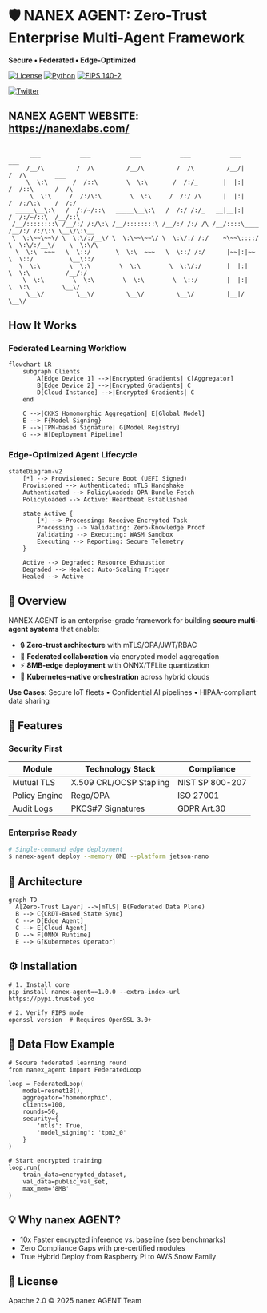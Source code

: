 # 🛡️ NANEX AGENT: Zero-Trust Enterprise Multi-Agent Framework

**Secure • Federated • Edge-Optimized**

[![License](https://img.shields.io/badge/License-Apache_2.0-blue.svg)](https://opensource.org/licenses/Apache-2.0)
[![Python](https://img.shields.io/badge/Python-3.8%2B-brightgreen)](https://www.python.org/)
[![FIPS 140-2](https://img.shields.io/badge/Crypto-FIPS_140--2-compliant)](https://csrc.nist.gov/publications/detail/fips/140/2/final)

[![Twitter](https://img.shields.io/badge/Twitter-%231DA1F2.svg?style=for-the-badge&logo=Twitter&logoColor=white)](https://twitter.com/NANEXLABS)

## NANEX AGENT WEBSITE: https://nanexlabs.com/

```

      ___           ___           ___           ___           ___                    ___                 
     /__/\         /  /\         /__/\         /  /\         /__/|                  /  /\        ___     
     \  \:\       /  /::\        \  \:\       /  /:/_       |  |:|                 /  /::\      /  /\    
      \  \:\     /  /:/\:\        \  \:\     /  /:/ /\      |  |:|                /  /:/\:\    /  /:/    
  _____\__\:\   /  /:/~/::\   _____\__\:\   /  /:/ /:/_   __|__|:|               /  /:/~/::\  /__/::\    
 /__/::::::::\ /__/:/ /:/\:\ /__/::::::::\ /__/:/ /:/ /\ /__/::::\____          /__/:/ /:/\:\ \__\/\:\__ 
 \  \:\~~\~~\/ \  \:\/:/__\/ \  \:\~~\~~\/ \  \:\/:/ /:/    ~\~~\::::/          \  \:\/:/__\/    \  \:\/\
  \  \:\  ~~~   \  \::/       \  \:\  ~~~   \  \::/ /:/      |~~|:|~~            \  \::/          \__\::/
   \  \:\        \  \:\        \  \:\        \  \:\/:/       |  |:|               \  \:\          /__/:/ 
    \  \:\        \  \:\        \  \:\        \  \::/        |  |:|                \  \:\         \__\/  
     \__\/         \__\/         \__\/         \__\/         |__|/                  \__\/                

```                                                                                                         

## How It Works

### Federated Learning Workflow
```mermaid
flowchart LR
    subgraph Clients
        A[Edge Device 1] -->|Encrypted Gradients| C[Aggregator]
        B[Edge Device 2] -->|Encrypted Gradients| C
        D[Cloud Instance] -->|Encrypted Gradients| C
    end

    C -->|CKKS Homomorphic Aggregation| E[Global Model]
    E --> F{Model Signing}
    F -->|TPM-based Signature| G[Model Registry]
    G --> H[Deployment Pipeline]

```
### Edge-Optimized Agent Lifecycle
```mermaid
stateDiagram-v2
    [*] --> Provisioned: Secure Boot (UEFI Signed)
    Provisioned --> Authenticated: mTLS Handshake
    Authenticated --> PolicyLoaded: OPA Bundle Fetch
    PolicyLoaded --> Active: Heartbeat Established
    
    state Active {
        [*] --> Processing: Receive Encrypted Task
        Processing --> Validating: Zero-Knowledge Proof
        Validating --> Executing: WASM Sandbox
        Executing --> Reporting: Secure Telemetry
    }
    
    Active --> Degraded: Resource Exhaustion
    Degraded --> Healed: Auto-Scaling Trigger
    Healed --> Active

```


## 🚀 Overview
NANEX AGENT is an enterprise-grade framework for building **secure multi-agent systems** that enable:
- 🔒 **Zero-trust architecture** with mTLS/OPA/JWT/RBAC
- 🤝 **Federated collaboration** via encrypted model aggregation
- ⚡ **8MB-edge deployment** with ONNX/TFLite quantization
- 🧩 **Kubernetes-native orchestration** across hybrid clouds

**Use Cases**: Secure IoT fleets • Confidential AI pipelines • HIPAA-compliant data sharing

## 🌟 Features
### Security First
| Module              | Technology Stack               | Compliance       |
|---------------------|--------------------------------|------------------|
| Mutual TLS          | X.509 CRL/OCSP Stapling        | NIST SP 800-207  |
| Policy Engine       | Rego/OPA                       | ISO 27001        |
| Audit Logs          | PKCS#7 Signatures               | GDPR Art.30      |

### Enterprise Ready
```bash
# Single-command edge deployment
$ nanex-agent deploy --memory 8MB --platform jetson-nano
```

## 🧩 Architecture
```mermaid
graph TD
  A[Zero-Trust Layer] -->|mTLS| B(Federated Data Plane)
  B --> C{CRDT-Based State Sync}
  C --> D[Edge Agent]
  C --> E[Cloud Agent]
  D --> F[ONNX Runtime]
  E --> G[Kubernetes Operator]

```

## ⚙️ Installation
```
# 1. Install core
pip install nanex-agent==1.0.0 --extra-index-url https://pypi.trusted.yoo

# 2. Verify FIPS mode
openssl version  # Requires OpenSSL 3.0+
```

## 🔧 Data Flow Example
```
# Secure federated learning round
from nanex_agent import FederatedLoop

loop = FederatedLoop(
    model=resnet18(),
    aggregator='homomorphic',
    clients=100,
    rounds=50,
    security={
        'mtls': True,
        'model_signing': 'tpm2_0'
    }
)

# Start encrypted training
loop.run(
    train_data=encrypted_dataset,
    val_data=public_val_set,
    max_mem='8MB' 
)
```


## 💡 Why nanex AGENT?

- 10x Faster encrypted inference vs. baseline (see benchmarks)
- Zero Compliance Gaps with pre-certified modules
- True Hybrid Deploy from Raspberry Pi to AWS Snow Family

## 📜 License
Apache 2.0 © 2025 nanex AGENT Team
